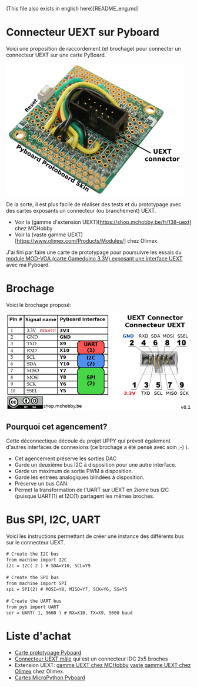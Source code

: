 (This file also exists in english here)[README_eng.md]

# Connecteur UEXT sur Pyboard

Voici une proposition de raccordement (et brochage) pour connecter un connecteur UEXT sur une carte PyBoard.

![UEXT Pyboard Prototyping](UEXT-Breakout-LowRes.jpg)

De la sorte, il est plus facile de réaliser des tests et du prototypage avec des cartes exposants un connecteur (ou branchement) UEXT. 
- Voir la (gamme d'extension UEXT)[https://shop.mchobby.be/fr/138-uext] chez MCHobby
- Voir la (vaste gamme UEXT)[https://www.olimex.com/Products/Modules/] chez Olimex.

J'ai fini par faire une carte de prototypage pour poursuivre les essais du [module MOD-VGA (carte Gameduino 3.3V) exposant une interface UEXT](https://shop.mchobby.be/fr/uext/1431-mod-vga-carte-type-gameduino-en-33v-3232100014312-olimex.html) avec ma Pyboard. 

# Brochage 

Voici le brochage proposé:

![UEXT Pyboard PinOut](UEXT-Pyboard-v0.1.jpg)

## Pourquoi cet agencement?
Cette déconnectique découle du projet UPPY qui prévoit également d'autres interfaces de connexions (ce brochage a été pensé avec soin ;-) ).
 
* Cet agencement préserve les sorties DAC
* Garde un deuxième bus I2C à disposition pour une autre interface.
* Garde un maximum de sortie PWM à disposition.
* Garde les entrées analogiques blindées à disposition.
* Préserve un bus CAN. 
* Permet la transformation de l'UART sur UEXT en 2ieme bus I2C (puisque UART(1) et I2C(1) partagent les mêmes broches.

# Bus SPI, I2C, UART

Voici les instructions permettant de créer une instance des différents bus sur le connecteur UEXT.
```
# Create the I2C bus 
from machine import I2C
i2c = I2C( 2 ) # SDA=Y10, SCL=Y9

# Create the SPI bus 
from machine import SPI
spi = SPI(2) # MOSI=Y8, MISO=Y7, SCK=Y6, SS=Y5

# Create the UART bus 
from pyb import UART
ser = UART( 1, 9600 ) # RX=X10, TX=X9, 9600 baud
```

# Liste d'achat
* [Carte prototypage Pyboard](https://shop.mchobby.be/fr/micropython/598-plaque-de-prototypage-pour-pyboard-3232100005983.html)
* [Connecteur UEXT mâle](https://shop.mchobby.be/fr/uext/1524-connecteur-idc-case-header-2x5-254mm-3232100015425.html) qui est un connecteur IDC 2x5 broches
* Extension UEXT: [gamme UEXT chez MCHobby](https://shop.mchobby.be/fr/138-uext) [vaste gamme UEXT chez Olimex](https://www.olimex.com/Products/Modules/) chez Olimex.
* [Cartes MicroPython Pyboard](https://shop.mchobby.be/fr/56-micropython)

